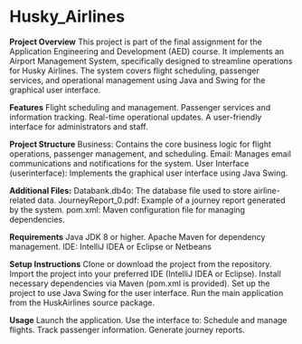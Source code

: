 # Husky_Airlines
**Project Overview**
This project is part of the final assignment for the Application Engineering and Development (AED) course. It implements an Airport Management System, specifically designed to streamline operations for Husky Airlines. The system covers flight scheduling, passenger services, and operational management using Java and Swing for the graphical user interface.

**Features**
Flight scheduling and management.
Passenger services and information tracking.
Real-time operational updates.
A user-friendly interface for administrators and staff.

**Project Structure**
Business: Contains the core business logic for flight operations, passenger management, and scheduling.
Email: Manages email communications and notifications for the system.
User Interface (userinterface): Implements the graphical user interface using Java Swing.

**Additional Files:**
Databank.db4o: The database file used to store airline-related data.
JourneyReport_0.pdf: Example of a journey report generated by the system.
pom.xml: Maven configuration file for managing dependencies.

**Requirements**
Java JDK 8 or higher.
Apache Maven for dependency management.
IDE: IntelliJ IDEA or Eclipse or Netbeans

**Setup Instructions**
Clone or download the project from the repository.
Import the project into your preferred IDE (IntelliJ IDEA or Eclipse).
Install necessary dependencies via Maven (pom.xml is provided).
Set up the project to use Java Swing for the user interface.
Run the main application from the HuskAirlines source package.

**Usage**
Launch the application.
Use the interface to:
Schedule and manage flights.
Track passenger information.
Generate journey reports.

